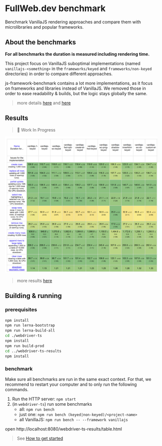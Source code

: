 # FullWeb.dev benchmark

Benchmark VanillaJS rendering approaches and compare them with microlibraries and popular frameworks.

## About the benchmarks

**For all benchmarks the duration is measured including rendering time.**

This project focus on VanillaJS suboptimal implementations (named `vanillajs-<something>` in the `frameworks/keyed` and `frameworks/non-keyed` directories) in order to compare different approaches.

js-framework-benchmark contains a lot more implementations, as it focus on frameworks and libraries instead of VanillaJS. We removed those in order to ease readability & builds, but the logic stays globally the same.

> more details [here](https://github.com/krausest/js-framework-benchmark#about-the-benchmarks) and [here](http://www.stefankrause.net/wp/?p=218)

## Results

> 🚧 Work In Progress

[![Temporary Results](images/temporaryVanillaResults.png?raw=true "Results")](https://github.com/krausest/js-framework-benchmark/pull/764#issuecomment-655012993)

> more results [here](https://krausest.github.io/js-framework-benchmark/index.html)

## Building & running

### prerequisites

```bash
npm install
npm run lerna-bootstrap
npm run lerna-build-all
cd ./webdriver-ts
npm install
npm run build-prod
cd ../webdriver-ts-results
npm install
```

### benchmark

Make sure all benchmarks are run in the same exact context. For that, we recommend to restart your computer and to only run the following commands.

1. Run the HTTP server: `npm start`
2. (in `webdriver-ts`) run some benchmarks
   - all: `npm run bench`
   - just one: `npm run bench (keyed|non-keyed)/<project-name>`
   - all VanillaJS: `npm run bench -- --framework vanillajs`

open http://localhost:8080/webdriver-ts-results/table.html

> See [How to get started](https://github.com/krausest/js-framework-benchmark#how-to-get-started---building-and-running)
